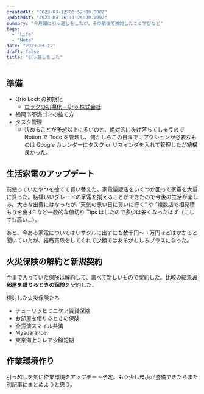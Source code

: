 ```yaml
---
createdAt: "2023-03-12T00:52:00.000Z"
updatedAt: "2023-03-26T11:25:00.000Z"
summary: "今月頭に引っ越しをしたが、その前後で検討したこと学びなど"
tags:
  - "Life"
  - "Note"
date: "2023-03-12"
draft: false
title: "引っ越しをした"
---
```


## 準備

- Qrio Lock の初期化
  - [ロックの初期化 – Qrio 株式会社](https://support.qrio.me/hc/ja/articles/7029277495833-%E3%83%AD%E3%83%83%E3%82%AF%E3%81%AE%E5%88%9D%E6%9C%9F%E5%8C%96)
- 福岡市不燃ゴミの捨て方
- タスク管理
  - 決めることが予想以上に多いのと、絶対的に抜け落ちてしまうので Notion で Todo を管理し、何かしらこの日までにアクションが必要なものは Google カレンダーにタスク or リマインダを入れて管理したが結構良かった。

## 生活家電のアップデート

前使っていたやつを捨てて買い替えた。家電量販店をいくつか回って家電を大量に買った。結構いいグレードの家電を揃えることができたので今後の生活が楽しみ。大きな出費にはなったが、”天気の悪い日に買いに行く” や ”複数店で相見積もりを出す” など一般的な値切り Tips はしたので多少は安くなったはず（にしても高い…）。

あと、今ある家電についてはリサクルに出すにも数千円〜 1 万円ほどはかかると聞いていたが、結局買取をしてくれて少額ではあるがむしろプラスになった。

## 火災保険の解約と新規契約

今まで入っていた保険は解約して、調べて新しいもので契約した。比較の結果**お部屋を借りるときの保険**を契約した。

検討した火災保険たち

- チューリッヒミニケア賃貸保険
- お部屋を借りるときの保険
- 全労済スマイル共済
- Mysuarance
- 東京海上ミレア少額短期

## 作業環境作り

引っ越しを気に作業環境をアップデート予定。もう少し環境が整備できたらまた別記事にまとめようと思う。
